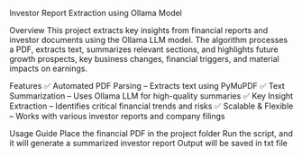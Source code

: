 Investor Report Extraction using Ollama Model

Overview
This project extracts key insights from financial reports and investor documents using the Ollama LLM model. The algorithm processes a PDF, extracts text, summarizes relevant sections, and highlights future growth prospects, key business changes, financial triggers, and material impacts on earnings.

Features
✅ Automated PDF Parsing – Extracts text using PyMuPDF
✅ Text Summarization – Uses Ollama LLM for high-quality summaries
✅ Key Insight Extraction – Identifies critical financial trends and risks
✅ Scalable & Flexible – Works with various investor reports and company filings

Usage Guide
Place the financial PDF in the project folder
Run the script, and it will generate a summarized investor report
Output will be saved in txt file


